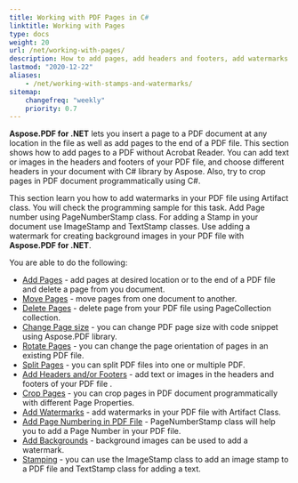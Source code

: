 ```yaml
---
title: Working with PDF Pages in C#
linktitle: Working with Pages
type: docs
weight: 20
url: /net/working-with-pages/
description: How to add pages, add headers and footers, add watermarks  you can know in this section. Aspose.PDF for .NET explain to you all details on this topic. 
lastmod: "2020-12-22"
aliases:    
    - /net/working-with-stamps-and-watermarks/
sitemap:
    changefreq: "weekly"
    priority: 0.7
---
```


**Aspose.PDF for .NET** lets you insert a page to a PDF document at any location in the file as well as add pages to the end of a PDF file. This section shows how to add pages to a PDF without Acrobat Reader.
You can add text or images in the headers and footers of your PDF file, and choose different headers in your document with C# library by Aspose.
Also, try to crop pages in PDF document programmatically using C#.

This section learn you how to add watermarks in your PDF file using Artifact class. You will check the programming sample for this task. 
Add Page number using PageNumberStamp class. For adding a Stamp in your document use ImageStamp and TextStamp classes. Use adding a watermark for creating background images in your PDF file with **Aspose.PDF for .NET**.

You are able to do the following:

- [Add Pages](/pdf/net/add-pages/) - add pages at desired location or to the end of a PDF file and delete a page from you document.
- [Move Pages](/pdf/net/move-pages/) - move pages from one document to another.
- [Delete Pages](/pdf/net/delete-pages/) - delete page from your PDF file using PageCollection collection.
- [Change Page size](/pdf/net/change-page-size) - you can change PDF page size with code snippet using Aspose.PDF library.
- [Rotate Pages](/pdf/net/rotate-pages/) - you can change the page orientation of pages in an existing PDF file.
- [Split Pages](/pdf/net/split-document/) - you can split PDF files into one or multiple PDF.
- [Add Headers and/or Footers](/pdf/net/add-headers-and-footers-of-pdf-file/) - add text or images in the headers and footers of your PDF file .
- [Crop Pages](/pdf/net/crop-pages/) - you can crop pages in PDF document programmatically with different Page Properties.
- [Add Watermarks](/pdf/net/add-watermarks/) - add watermarks in your PDF file with Artifact Class.
- [Add Page Numbering in PDF File](/pdf/net/add-page-number/) - PageNumberStamp class will help you to add a Page Number in your PDF file.
- [Add Backgrounds](/pdf/net/add-backgrounds/) - background images can be used to add a watermark.
- [Stamping](/pdf/net/stamping/) - you can use the ImageStamp class to add an image stamp to a PDF file and TextStamp class for adding a text.

